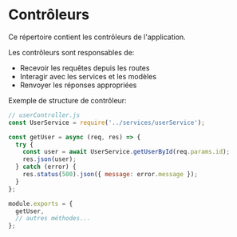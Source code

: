 # Contrôleurs

Ce répertoire contient les contrôleurs de l'application.

Les contrôleurs sont responsables de:
- Recevoir les requêtes depuis les routes
- Interagir avec les services et les modèles
- Renvoyer les réponses appropriées

Exemple de structure de contrôleur:

```javascript
// userController.js
const UserService = require('../services/userService');

const getUser = async (req, res) => {
  try {
    const user = await UserService.getUserById(req.params.id);
    res.json(user);
  } catch (error) {
    res.status(500).json({ message: error.message });
  }
};

module.exports = {
  getUser,
  // autres méthodes...
};
```